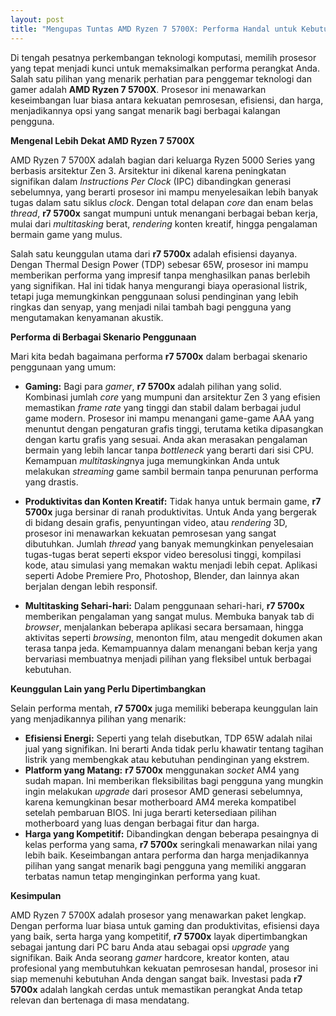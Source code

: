 ```yaml
---
layout: post
title: "Mengupas Tuntas AMD Ryzen 7 5700X: Performa Handal untuk Kebutuhan Anda"
---
```


Di tengah pesatnya perkembangan teknologi komputasi, memilih prosesor yang tepat menjadi kunci untuk memaksimalkan performa perangkat Anda. Salah satu pilihan yang menarik perhatian para penggemar teknologi dan gamer adalah **AMD Ryzen 7 5700X**. Prosesor ini menawarkan keseimbangan luar biasa antara kekuatan pemrosesan, efisiensi, dan harga, menjadikannya opsi yang sangat menarik bagi berbagai kalangan pengguna.

**Mengenal Lebih Dekat AMD Ryzen 7 5700X**

AMD Ryzen 7 5700X adalah bagian dari keluarga Ryzen 5000 Series yang berbasis arsitektur Zen 3. Arsitektur ini dikenal karena peningkatan signifikan dalam *Instructions Per Clock* (IPC) dibandingkan generasi sebelumnya, yang berarti prosesor ini mampu menyelesaikan lebih banyak tugas dalam satu siklus *clock*. Dengan total delapan *core* dan enam belas *thread*, **r7 5700x** sangat mumpuni untuk menangani berbagai beban kerja, mulai dari *multitasking* berat, *rendering* konten kreatif, hingga pengalaman bermain game yang mulus.

Salah satu keunggulan utama dari **r7 5700x** adalah efisiensi dayanya. Dengan Thermal Design Power (TDP) sebesar 65W, prosesor ini mampu memberikan performa yang impresif tanpa menghasilkan panas berlebih yang signifikan. Hal ini tidak hanya mengurangi biaya operasional listrik, tetapi juga memungkinkan penggunaan solusi pendinginan yang lebih ringkas dan senyap, yang menjadi nilai tambah bagi pengguna yang mengutamakan kenyamanan akustik.

**Performa di Berbagai Skenario Penggunaan**

Mari kita bedah bagaimana performa **r7 5700x** dalam berbagai skenario penggunaan yang umum:

*   **Gaming:** Bagi para *gamer*, **r7 5700x** adalah pilihan yang solid. Kombinasi jumlah *core* yang mumpuni dan arsitektur Zen 3 yang efisien memastikan *frame rate* yang tinggi dan stabil dalam berbagai judul game modern. Prosesor ini mampu menangani game-game AAA yang menuntut dengan pengaturan grafis tinggi, terutama ketika dipasangkan dengan kartu grafis yang sesuai. Anda akan merasakan pengalaman bermain yang lebih lancar tanpa *bottleneck* yang berarti dari sisi CPU. Kemampuan *multitasking*nya juga memungkinkan Anda untuk melakukan *streaming* game sambil bermain tanpa penurunan performa yang drastis.

*   **Produktivitas dan Konten Kreatif:** Tidak hanya untuk bermain game, **r7 5700x** juga bersinar di ranah produktivitas. Untuk Anda yang bergerak di bidang desain grafis, penyuntingan video, atau *rendering* 3D, prosesor ini menawarkan kekuatan pemrosesan yang sangat dibutuhkan. Jumlah *thread* yang banyak memungkinkan penyelesaian tugas-tugas berat seperti ekspor video beresolusi tinggi, kompilasi kode, atau simulasi yang memakan waktu menjadi lebih cepat. Aplikasi seperti Adobe Premiere Pro, Photoshop, Blender, dan lainnya akan berjalan dengan lebih responsif.

*   **Multitasking Sehari-hari:** Dalam penggunaan sehari-hari, **r7 5700x** memberikan pengalaman yang sangat mulus. Membuka banyak tab di *browser*, menjalankan beberapa aplikasi secara bersamaan, hingga aktivitas seperti *browsing*, menonton film, atau mengedit dokumen akan terasa tanpa jeda. Kemampuannya dalam menangani beban kerja yang bervariasi membuatnya menjadi pilihan yang fleksibel untuk berbagai kebutuhan.

**Keunggulan Lain yang Perlu Dipertimbangkan**

Selain performa mentah, **r7 5700x** juga memiliki beberapa keunggulan lain yang menjadikannya pilihan yang menarik:

*   **Efisiensi Energi:** Seperti yang telah disebutkan, TDP 65W adalah nilai jual yang signifikan. Ini berarti Anda tidak perlu khawatir tentang tagihan listrik yang membengkak atau kebutuhan pendinginan yang ekstrem.
*   **Platform yang Matang:** **r7 5700x** menggunakan *socket* AM4 yang sudah mapan. Ini memberikan fleksibilitas bagi pengguna yang mungkin ingin melakukan *upgrade* dari prosesor AMD generasi sebelumnya, karena kemungkinan besar motherboard AM4 mereka kompatibel setelah pembaruan BIOS. Ini juga berarti ketersediaan pilihan motherboard yang luas dengan berbagai fitur dan harga.
*   **Harga yang Kompetitif:** Dibandingkan dengan beberapa pesaingnya di kelas performa yang sama, **r7 5700x** seringkali menawarkan nilai yang lebih baik. Keseimbangan antara performa dan harga menjadikannya pilihan yang sangat menarik bagi pengguna yang memiliki anggaran terbatas namun tetap menginginkan performa yang kuat.

**Kesimpulan**

AMD Ryzen 7 5700X adalah prosesor yang menawarkan paket lengkap. Dengan performa luar biasa untuk gaming dan produktivitas, efisiensi daya yang baik, serta harga yang kompetitif, **r7 5700x** layak dipertimbangkan sebagai jantung dari PC baru Anda atau sebagai opsi *upgrade* yang signifikan. Baik Anda seorang *gamer* hardcore, kreator konten, atau profesional yang membutuhkan kekuatan pemrosesan handal, prosesor ini siap memenuhi kebutuhan Anda dengan sangat baik. Investasi pada **r7 5700x** adalah langkah cerdas untuk memastikan perangkat Anda tetap relevan dan bertenaga di masa mendatang.
